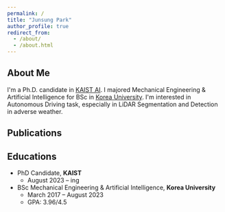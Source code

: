 ```yaml
---
permalink: /
title: "Junsung Park"
author_profile: true
redirect_from: 
  - /about/
  - /about.html
---
```


## About Me
I'm a Ph.D. candidate in [KAIST AI](https://gsai.kaist.ac.kr/).
I majored Mechanical Engineering & Artificial Intelligence for BSc in [Korea University](https://www.korea.edu/sites/en/index.do).
I'm interested in Autonomous Driving task, especially in LiDAR Segmentation and Detection in adverse weather.


## Publications



<!-- ## Experiences -->
<!-- Internship in NVIDIA AI research (2026.01 ~ 2026.06) -->


## Educations
- PhD Candidate, **KAIST**
  - August 2023 – ing
- BSc Mechanical Engineering & Artificial Intelligence, **Korea University**
  - March 2017 – August 2023
  - GPA: 3.96/4.5
